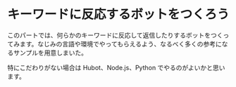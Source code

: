 # キーワードに反応するボットをつくろう

このパートでは、何らかのキーワードに反応して返信したりするボットをつくってみます。なじみの言語や環境でやってもらえるよう、なるべく多くの参考になるサンプルを用意しまいた。

特にこだわりがない場合は Hubot、Node.js、Python でやるのがよいかと思います。

